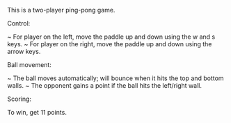 This is a two-player ping-pong game.

Control:

  ~ For player on the left, move the paddle up and down using the w and s keys.
  ~ For player on the right, move the paddle up and down using the arrow keys.
  
Ball movement:

  ~ The ball moves automatically; will bounce when it hits the top and bottom walls.
  ~ The opponent gains a point if the ball hits the left/right wall.
  
Scoring:

To win, get 11 points.
